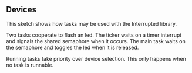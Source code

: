 Devices
-------

This sketch shows how tasks may be used with the Interrupted library.

Two tasks cooperate to flash an led. The ticker waits on a timer
interrupt and signals the shared semaphore when it occurs. The main
task waits on the semaphore and toggles the led when it is released.

Running tasks take priority over device selection. This only happens
when no task is runnable.

